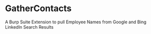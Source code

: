 # GatherContacts
A Burp Suite Extension to pull Employee Names from Google and Bing LinkedIn Search Results
